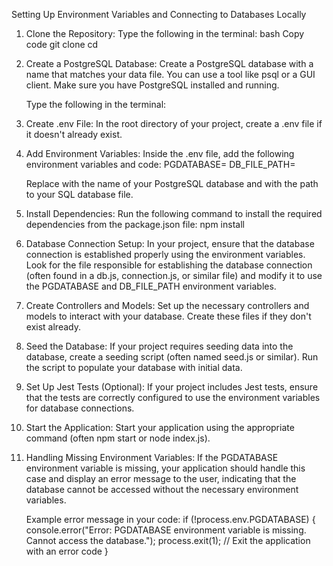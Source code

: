 Setting Up Environment Variables and Connecting to Databases Locally
1. Clone the Repository:
    Type the following in the terminal:
    bash
    Copy code
    git clone <repository-url>
    cd <repository-name>

2. Create a PostgreSQL Database:
    Create a PostgreSQL database with a name that matches your data file. You can use a tool like psql or a GUI client. Make sure you have PostgreSQL installed and running.

    Type the following in the terminal:

3. Create .env File:
    In the root directory of your project, create a .env file if it doesn't already exist.

4. Add Environment Variables:
    Inside the .env file, add the following environment variables and code:
        PGDATABASE=<your-database-name>
        DB_FILE_PATH=<path-to-your-database-file>
    
    Replace <your-database-name> with the name of your PostgreSQL database and <path-to-your-database-file> with the path to your SQL database file.

5. Install Dependencies:
    Run the following command to install the required dependencies from the package.json file:
        npm install

6. Database Connection Setup:
    In your project, ensure that the database connection is established properly using the environment variables. Look for the file responsible for establishing the database connection (often found in a db.js, connection.js, or similar file) and modify it to use the PGDATABASE and DB_FILE_PATH environment variables.

7. Create Controllers and Models:
    Set up the necessary controllers and models to interact with your database. Create these files if they don't exist already.

8. Seed the Database:
    If your project requires seeding data into the database, create a seeding script (often named seed.js or similar). Run the script to populate your database with initial data.

9. Set Up Jest Tests (Optional):
    If your project includes Jest tests, ensure that the tests are correctly configured to use the environment variables for database connections.

10. Start the Application:
    Start your application using the appropriate command (often npm start or node index.js).

11. Handling Missing Environment Variables:
    If the PGDATABASE environment variable is missing, your application should handle this case and display an error message to the user, indicating that the database cannot be accessed without the necessary environment variables.
    
    Example error message in your code:
        if (!process.env.PGDATABASE) {
        console.error("Error: PGDATABASE environment variable is missing. Cannot access the database.");
        process.exit(1); // Exit the application with an error code
        }
